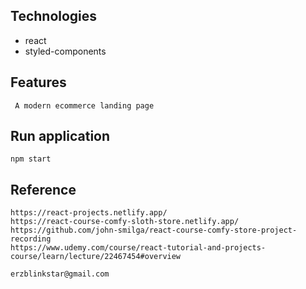 ## Technologies

- react
- styled-components

## Features

```
 A modern ecommerce landing page
```

## Run application

```
npm start
```

## Reference

```
https://react-projects.netlify.app/
https://react-course-comfy-sloth-store.netlify.app/
https://github.com/john-smilga/react-course-comfy-store-project-recording
https://www.udemy.com/course/react-tutorial-and-projects-course/learn/lecture/22467454#overview

erzblinkstar@gmail.com
```
